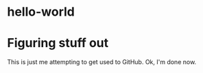 # hello-world
# Figuring stuff out

This is just me attempting to get used to GitHub.
Ok, I'm done now.
